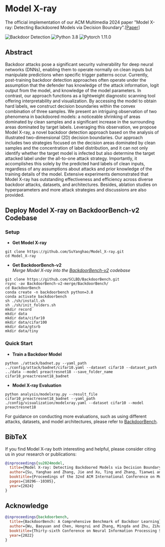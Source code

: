 # Model X-ray

The official implementation of our ACM Multimedia 2024 paper "Model X-ray: Detecting Backdoored Models via Decision Boundary".[[Paper](https://arxiv.org/abs/2402.17465v2)] 

![Backdoor Detection](https://img.shields.io/badge/Backdoor-Detction-yellow.svg?style=plastic)
![Python 3.8](https://img.shields.io/badge/python-3.8-green.svg?style=plastic)
![Pytorch 1.11.0](https://img.shields.io/badge/pytorch-1.11.0-orange.svg?style=plastic)

## Abstract
Backdoor attacks pose a significant security vulnerability for deep neural networks (DNNs), enabling them to operate normally on clean inputs but manipulate predictions when specific trigger patterns occur. Currently, post-training backdoor detection approaches often operate under the assumption that the defender has knowledge of the attack information, logit output from the model, and knowledge of the model parameters. In contrast, our approach functions as a lightweight diagnostic scanning tool offering interpretability and visualization. By accessing the model to obtain hard labels, we construct decision boundaries within the convex combination of three samples. We present an intriguing observation of two phenomena in backdoored models: a noticeable shrinking of areas dominated by clean samples and a significant increase in the surrounding areas dominated by target labels. Leveraging this observation, we propose Model X-ray, a novel backdoor detection approach based on the analysis of illustrated two-dimensional (2D) decision boundaries. Our approach includes two strategies focused on the decision areas dominated by clean samples and the concentration of label distribution, and it can not only identify whether the target model is infected but also determine the target attacked label under the all-to-one attack strategy. Importantly, it accomplishes this solely by the predicted hard labels of clean inputs, regardless of any assumptions about attacks and prior knowledge of the training details of the model. Extensive experiments demonstrated that Model X-ray has outstanding effectiveness and efficiency across diverse backdoor attacks, datasets, and architectures. Besides, ablation studies on hyperparameters and more attack strategies and discussions are also provided.
## Deploy Model X-ray on BackdoorBench-v2 Codebase
### Setup
- **Get Model X-ray**
```shell 
git clone https://github.com/SuYanghao/Model_X-ray.git
cd Model_X-ray
```
- **Get BackdoorBench-v2**\
*Merge Model X-ray into the [BackdoorBench-v2](https://github.com/SCLBD/BackdoorBench) codebase*
```shell 
git clone https://github.com/SCLBD/BackdoorBench.git
rsync -av BackdoorBench-v2-merge/BackdoorBench/
cd BackdoorBench
conda create -n backdoorbench python=3.8
conda activate backdoorbench
sh ./sh/install.sh
sh ./sh/init_folders.sh
mkdir record
mkdir data
mkdir data/cifar10
mkdir data/cifar100
mkdir data/gtsrb
mkdir data/tiny
```


### Quick Start
- **Train a Backdoor Model**
```
python ./attack/badnet.py --yaml_path ../config/attack/badnet/cifar10.yaml --dataset cifar10 --dataset_path ../data --model preactresnet18 --save_folder_name cifar10_preactresnet18_badnet
```

- **Model X-ray Evaluation**
```
python analysis/modelxray.py --result_file cifar10_preactresnet18_badnet --yaml_path ./config/visualization/modelxray.yaml --dataset cifar10 --model preactresnet18
```

For guidance on conducting more evaluations, such as using different attacks, datasets, and model architectures, please refer to [BackdoorBench](https://github.com/SCLBD/BackdoorBench).

## BibTeX 
If you find Model X-ray both interesting and helpful, please consider citing us in your research or publications:
```bibtex
@inproceedings{su2024model,
  title={Model X-ray: Detecting Backdoored Models via Decision Boundary},
  author={Su, Yanghao and Zhang, Jie and Xu, Ting and Zhang, Tianwei and Zhang, Weiming and Yu, Nenghai},
  booktitle={Proceedings of the 32nd ACM International Conference on Multimedia},
  pages={10296--10305},
  year={2024}
}
```
## Acknowledge
```bibtex
@inproceedings{backdoorbench,
  title={BackdoorBench: A Comprehensive Benchmark of Backdoor Learning},
  author={Wu, Baoyuan and Chen, Hongrui and Zhang, Mingda and Zhu, Zihao and Wei, Shaokui and Yuan, Danni and Shen, Chao},
  booktitle={Thirty-sixth Conference on Neural Information Processing Systems Datasets and Benchmarks Track},
  year={2022}
}
```

